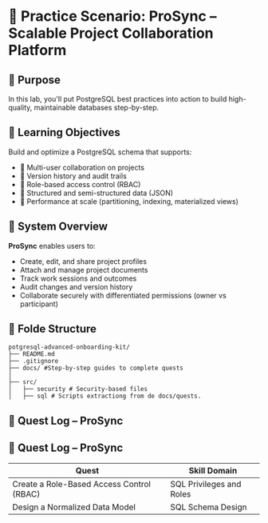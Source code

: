 # 🧠 Practice Scenario: ProSync – Scalable Project Collaboration Platform

## 🧭 Purpose
In this lab, you'll put PostgreSQL best practices into action to build high-quality, maintainable databases step-by-step.

## 🎯 Learning Objectives
Build and optimize a PostgreSQL schema that supports:

- 👥 Multi-user collaboration on projects
- 📝 Version history and audit trails
- 🔐 Role-based access control (RBAC)
- 🧩 Structured and semi-structured data (JSON)
- 🚀 Performance at scale (partitioning, indexing, materialized views)

## 🧱 System Overview
**ProSync** enables users to:

- Create, edit, and share project profiles
- Attach and manage project documents
- Track work sessions and outcomes
- Audit changes and version history
- Collaborate securely with differentiated permissions (owner vs participant)

## 📁 Folde Structure

```plaintext
potgresql-advanced-onboarding-kit/
├── README.md
├── .gitignore
├── docs/ #Step-by-step guides to complete quests
│
├── src/
│   ├── security # Security-based files
│   ├── sql # Scripts extractiong from de docs/quests.
```

## 🧩 Quest Log – ProSync

## 🧩 Quest Log – ProSync

| Quest                                                       | Skill Domain                    |
|-------------------------------------------------------------|----------------------------------|
| Create a Role-Based Access Control (RBAC)                   | SQL Privileges and Roles         |
| Design a Normalized Data Model                              | SQL Schema Design                |


